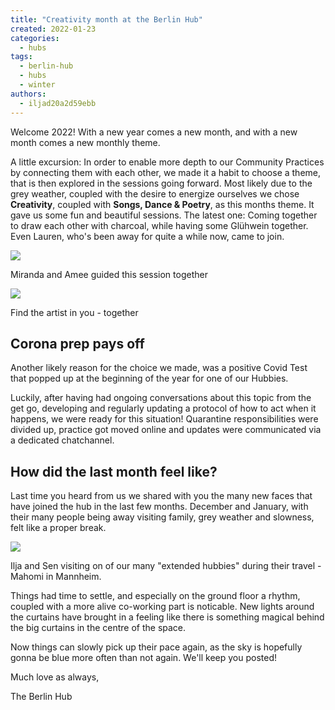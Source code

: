 ```yaml
---
title: "Creativity month at the Berlin Hub"
created: 2022-01-23
categories: 
  - hubs
tags: 
  - berlin-hub
  - hubs
  - winter
authors: 
  - iljad20a2d59ebb
---
```


Welcome 2022! With a new year comes a new month, and with a new month comes a new monthly theme.

A little excursion: In order to enable more depth to our Community Practices by connecting them with each other, we made it a habit to choose a theme, that is then explored in the sessions going forward. Most likely due to the grey weather, coupled with the desire to energize ourselves we chose **Creativity**, coupled with **Songs, Dance & Poetry**, as this months theme. It gave us some fun and beautiful sessions. The latest one: Coming together to draw each other with charcoal, while having some Glühwein together. Even Lauren, who's been away for quite a while now, came to join.

![](assets/images/draw2-1024x768.jpeg)

Miranda and Amee guided this session together

![](assets/images/draw-1-1024x743.jpeg)

Find the artist in you - together

## Corona prep pays off

Another likely reason for the choice we made, was a positive Covid Test that popped up at the beginning of the year for one of our Hubbies.

Luckily, after having had ongoing conversations about this topic from the get go, developing and regularly updating a protocol of how to act when it happens, we were ready for this situation! Quarantine responsibilities were divided up, practice got moved online and updates were communicated via a dedicated chatchannel.

## How did the last month feel like?

Last time you heard from us we shared with you the many new faces that have joined the hub in the last few months. December and January, with their many people being away visiting family, grey weather and slowness, felt like a proper break.

![](assets/images/visiting-Mahomi-1024x768.jpeg)

Ilja and Sen visiting on of our many "extended hubbies" during their travel - Mahomi in Mannheim.

Things had time to settle, and especially on the ground floor a rhythm, coupled with a more alive co-working part is noticable. New lights around the curtains have brought in a feeling like there is something magical behind the big curtains in the centre of the space.

Now things can slowly pick up their pace again, as the sky is hopefully gonna be blue more often than not again. We'll keep you posted!

Much love as always,

The Berlin Hub
